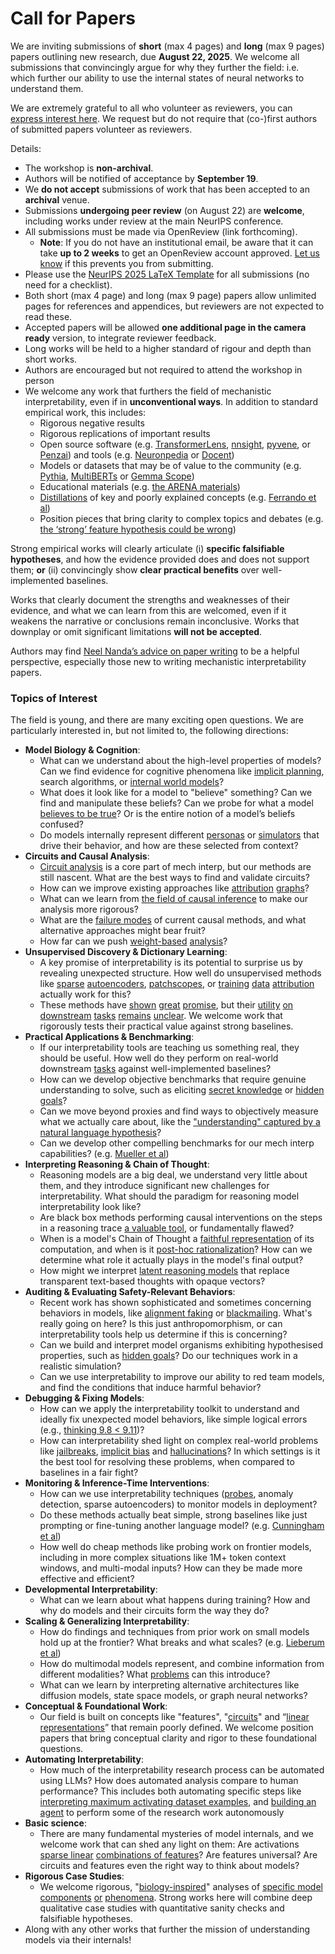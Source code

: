 # Call for Papers
We are inviting submissions of **short** (max 4 pages) and **long** (max 9 pages) papers outlining new research, due **August 22, 2025**. We welcome all submissions that convincingly argue for why they further the field: i.e. which further our ability to use the internal states of neural networks to understand them. 

We are extremely grateful to all who volunteer as reviewers, you can [express interest here](https://www.google.com/url?q=https://docs.google.com/forms/d/e/1FAIpQLSdiw1SJllzoTz_nqzDTzTOGb9DV3W_truQyh-WvYj_QGIi7Mg/viewform?usp%3Ddialog&sa=D&source=editors&ust=1752530836258658&usg=AOvVaw0lsrHcAc8sJGiVxk2kDAi9). We request but do not require that (co-)first authors of submitted papers volunteer as reviewers. 

Details: 
* The workshop is **non-archival**.
* Authors will be notified of acceptance by **September 19**.
* We **do not accept** submissions of work that has been accepted to an **archival** venue.
* Submissions **undergoing peer review** (on August 22) are **welcome**, including works under review at the main NeurIPS conference.
* All submissions must be made via OpenReview (link forthcoming).
  * **Note**: If you do not have an institutional email, be aware that it can take **up to 2 weeks** to get an OpenReview account approved. [Let us know](mailto:neurips2025@mechinterpworkshop.com) if this prevents you from submitting.
* Please use the [NeurIPS 2025 LaTeX Template](https://www.google.com/url?q=https://media.neurips.cc/Conferences/NeurIPS2025/Styles.zip&sa=D&source=editors&ust=1752530836259969&usg=AOvVaw1WbRiixcPHSjR61OKAYvBp) for all submissions (no need for a checklist).
* Both short (max 4 page) and long (max 9 page) papers allow unlimited pages for references and appendices, but reviewers are not expected to read these.
* Accepted papers will be allowed **one additional page in the camera ready** version, to integrate reviewer feedback.
* Long works will be held to a higher standard of rigour and depth than short works.
* Authors are encouraged but not required to attend the workshop in person
* We welcome any work that furthers the field of mechanistic interpretability, even if in **unconventional ways**. In addition to standard empirical work, this includes:
  * Rigorous negative results
  * Rigorous replications of important results
  * Open source software (e.g. [TransformerLens](https://www.google.com/url?q=https://github.com/neelnanda-io/TransformerLens&sa=D&source=editors&ust=1752530836261096&usg=AOvVaw2JG6UJnK-ErWvv4VifgpFI), [nnsight](https://www.google.com/url?q=https://github.com/ndif-team/nnsight&sa=D&source=editors&ust=1752530836261181&usg=AOvVaw101T2U6Qh7F5Y2ybbNTbk7), [pyvene](https://www.google.com/url?q=https://github.com/stanfordnlp/pyvene/tree/main/pyvene/models/mlp&sa=D&source=editors&ust=1752530836261301&usg=AOvVaw3BEm3o_uhAZLcCx20IkjeE), or [Penzai](https://www.google.com/url?q=https://github.com/google-deepmind/penzai&sa=D&source=editors&ust=1752530836261401&usg=AOvVaw1idoN0D9BJr5keqs17QdH7)) and tools (e.g. [Neuronpedia](https://www.google.com/url?q=http://neuronpedia.org&sa=D&source=editors&ust=1752530836261509&usg=AOvVaw2OKN_tAzTsfduy6Fj-W039) or [Docent](https://www.google.com/url?q=https://transluce.org/introducing-docent&sa=D&source=editors&ust=1752530836261601&usg=AOvVaw365gJinete14Rv1Jh_eum2))
  * Models or datasets that may be of value to the community (e.g. [Pythia](https://www.google.com/url?q=https://arxiv.org/abs/2304.01373&sa=D&source=editors&ust=1752530836261755&usg=AOvVaw3AotMjFuLlPLSU7YbYbg9m), [MultiBERTs](https://www.google.com/url?q=https://arxiv.org/abs/2106.16163&sa=D&source=editors&ust=1752530836261829&usg=AOvVaw3UKmTTQDOzEt_a7KwQmm-n) or [Gemma Scope](https://www.google.com/url?q=https://arxiv.org/abs/2408.05147&sa=D&source=editors&ust=1752530836261896&usg=AOvVaw1cz5hUsXs7-H4i5GXGWxV1))
  * Educational materials (e.g. [the ARENA materials](https://www.google.com/url?q=https://arena3-chapter1-transformer-interp.streamlit.app/&sa=D&source=editors&ust=1752530836262071&usg=AOvVaw3dBuFOsRRTWc6sXoRjThz_))
  * [Distillations](https://www.google.com/url?q=https://distill.pub/2017/research-debt/&sa=D&source=editors&ust=1752530836262170&usg=AOvVaw33Yml3gRRoL6bsei_e7L5r) of key and poorly explained concepts (e.g. [Ferrando et al](https://www.google.com/url?q=https://arxiv.org/abs/2405.00208&sa=D&source=editors&ust=1752530836262288&usg=AOvVaw0CRqHt8r4_O-qjblYVaDZX))
  * Position pieces that bring clarity to complex topics and debates (e.g. [the ‘strong’ feature hypothesis could be wrong](https://www.google.com/url?q=https://www.alignmentforum.org/posts/tojtPCCRpKLSHBdpn/the-strong-feature-hypothesis-could-be-wrong&sa=D&source=editors&ust=1752530836262516&usg=AOvVaw0l53XksOPZtmXjD9cTiNBc))

Strong empirical works will clearly articulate (i) **specific falsifiable hypotheses**, and how the evidence provided does and does not support them; **or** (ii) convincingly show **clear practical benefits** over well-implemented baselines. 

Works that clearly document the strengths and weaknesses of their evidence, and what we can learn from this are welcomed, even if it weakens the narrative or conclusions remain inconclusive. Works that downplay or omit significant limitations **will not be accepted**. 

Authors may find [Neel Nanda’s advice on paper writing](https://www.google.com/url?q=https://www.alignmentforum.org/posts/eJGptPbbFPZGLpjsp/highly-opinionated-advice-on-how-to-write-ml-papers&sa=D&source=editors&ust=1752530836263411&usg=AOvVaw0MTDempa673TWRCnlgP6ON) to be a helpful perspective, especially those new to writing mechanistic interpretability papers. 
### Topics of Interest
The field is young, and there are many exciting open questions. We are particularly interested in, but not limited to, the following directions: 
* **Model Biology & Cognition**:
  * What can we understand about the high-level properties of models? Can we find evidence for cognitive phenomena like [implicit planning](https://www.google.com/url?q=https://transformer-circuits.pub/2025/attribution-graphs/biology.html%23dives-poems&sa=D&source=editors&ust=1752530836264010&usg=AOvVaw3d3sRvK2nRtYbokAAMHi2W), search algorithms, or [internal world models](https://www.google.com/url?q=https://arxiv.org/abs/2210.13382&sa=D&source=editors&ust=1752530836264148&usg=AOvVaw0oquDCT8bLxEzJ69XUj-XV)?
  * What does it look like for a model to "believe" something? Can we find and manipulate these beliefs? Can we probe for what a model [believes to be true](https://www.google.com/url?q=https://arxiv.org/abs/2310.06824&sa=D&source=editors&ust=1752530836264371&usg=AOvVaw12YsagXmU8c1yu239tWBX1)? Or is the entire notion of a model’s beliefs confused?
  * Do models internally represent different [personas](https://www.google.com/url?q=https://arxiv.org/abs/2406.12094&sa=D&source=editors&ust=1752530836264548&usg=AOvVaw0LCkFokgR1IdD8cJdIhR0N) or [simulators](https://www.google.com/url?q=https://www.nature.com/articles/s41586-023-06647-8&sa=D&source=editors&ust=1752530836264625&usg=AOvVaw1gMKUTNFBMT198WRZoefR8) that drive their behavior, and how are these selected from context?
* **Circuits and Causal Analysis**:
  * [Circuit analysis](https://www.google.com/url?q=https://distill.pub/2020/circuits/zoom-in/&sa=D&source=editors&ust=1752530836264913&usg=AOvVaw2MxFWXx1CiKiUnLoJA0a6Q) is a core part of mech interp, but our methods are still nascent. What are the best ways to find and validate circuits?
  * How can we improve existing approaches like [attribution](https://www.google.com/url?q=https://arxiv.org/abs/2406.11944&sa=D&source=editors&ust=1752530836265175&usg=AOvVaw3chYNEbxIrd2puu_cRb_R6) [graphs](https://www.google.com/url?q=https://transformer-circuits.pub/2025/attribution-graphs/methods.html&sa=D&source=editors&ust=1752530836265283&usg=AOvVaw2Lp3WJdnNFjrcSPz9ZkSAs)?
  * What can we learn from [the field of causal inference](https://www.google.com/url?q=https://arxiv.org/abs/2407.04690&sa=D&source=editors&ust=1752530836265439&usg=AOvVaw19URKbzA0gWArnMO6X4bfi) to make our analysis more rigorous?
  * What are the [failure modes](https://www.google.com/url?q=https://arxiv.org/abs/2307.15771&sa=D&source=editors&ust=1752530836265581&usg=AOvVaw2SdJmA8MQN3k-ueg3W4voR) of current causal methods, and what alternative approaches might bear fruit?
  * How far can we push [weight-based](https://www.google.com/url?q=https://arxiv.org/abs/2301.05217&sa=D&source=editors&ust=1752530836265799&usg=AOvVaw1Gysztxa0ZS3RbFBgUxWOc) [analysis](https://www.google.com/url?q=https://arxiv.org/abs/2410.08417&sa=D&source=editors&ust=1752530836265872&usg=AOvVaw3L8hIyY4R7AHtE9q-O2Cme)?
* **Unsupervised Discovery & Dictionary Learning**:
  * A key promise of interpretability is its potential to surprise us by revealing unexpected structure. How well do unsupervised methods like [sparse](https://www.google.com/url?q=https://arxiv.org/abs/2103.15949&sa=D&source=editors&ust=1752530836266192&usg=AOvVaw16XUeLDQ7LCwb7-NqUECDj) [autoencoders](https://www.google.com/url?q=https://transformer-circuits.pub/2023/monosemantic-features&sa=D&source=editors&ust=1752530836266301&usg=AOvVaw2qDUWAtgUrBrzdJlX5Cgxw), [patch](https://www.google.com/url?q=https://arxiv.org/abs/2401.06102&sa=D&source=editors&ust=1752530836266386&usg=AOvVaw0XY2b8WWbaS8Ft4ub8n_yH)[scopes](https://www.google.com/url?q=https://arxiv.org/abs/2403.10949v2&sa=D&source=editors&ust=1752530836266437&usg=AOvVaw2FuDCpx3Q-NzPpfWKsRhzA), or [training](https://www.google.com/url?q=https://proceedings.mlr.press/v70/koh17a?ref%3Dhttps://githubhelp.com&sa=D&source=editors&ust=1752530836266522&usg=AOvVaw10LD0cDKQMU63VnWVTF2TP) [data](https://www.google.com/url?q=https://arxiv.org/abs/2308.03296&sa=D&source=editors&ust=1752530836266582&usg=AOvVaw1Isp-I67xjN12Q8Ur2Tueh) [attribution](https://www.google.com/url?q=https://arxiv.org/abs/2205.11482&sa=D&source=editors&ust=1752530836266642&usg=AOvVaw2RdkSNT8hpuoYyCvObn8SG) actually work for this?
  * These methods have [shown](https://www.google.com/url?q=https://transformer-circuits.pub/2024/scaling-monosemanticity/index.html&sa=D&source=editors&ust=1752530836266783&usg=AOvVaw0mQhRcFCt_eaNRShOo3M4C) [great](https://www.google.com/url?q=https://transformer-circuits.pub/2025/attribution-graphs/biology.html&sa=D&source=editors&ust=1752530836266861&usg=AOvVaw0n_6grsvsWh53GwwYgAps-) [promise](https://www.google.com/url?q=https://arxiv.org/abs/2503.10965&sa=D&source=editors&ust=1752530836266920&usg=AOvVaw1hocS9-7MB3A4rXJmptB7y), but their [utility](https://www.google.com/url?q=https://arxiv.org/abs/2502.16681&sa=D&source=editors&ust=1752530836266989&usg=AOvVaw0kTmdcLq7hFn1GMr1zel7y) [on](https://www.google.com/url?q=https://www.tilderesearch.com/blog/sieve&sa=D&source=editors&ust=1752530836267048&usg=AOvVaw2PXKjS7qKSaAagyhObLH2v) [downstream](https://www.google.com/url?q=https://arxiv.org/abs/2501.17148&sa=D&source=editors&ust=1752530836267109&usg=AOvVaw305JzaiGCbwHuH_y6UEjTM) [tasks](https://www.google.com/url?q=https://transformer-circuits.pub/2024/features-as-classifiers/index.html&sa=D&source=editors&ust=1752530836267188&usg=AOvVaw1vVVOR3N6TSlPTqs3BA1km) [remains](https://www.google.com/url?q=https://arxiv.org/abs/2502.04382&sa=D&source=editors&ust=1752530836267248&usg=AOvVaw0rQqvZ8y3918W0rwr__573) [unclear](https://www.google.com/url?q=https://www.alignmentforum.org/posts/4uXCAJNuPKtKBsi28/negative-results-for-saes-on-downstream-tasks&sa=D&source=editors&ust=1752530836267343&usg=AOvVaw3O0tshR8PqinFtxnZDY_vn). We welcome work that rigorously tests their practical value against strong baselines.
* **Practical Applications & Benchmarking**:
  * If our interpretability tools are teaching us something real, they should be useful. How well do they perform on real-world downstream [tasks](https://www.google.com/url?q=https://www.lesswrong.com/posts/wGRnzCFcowRCrpX4Y/downstream-applications-as-validation-of-interpretability&sa=D&source=editors&ust=1752530836267735&usg=AOvVaw2pX45cYaskB_Xjuwykin3K) against well-implemented baselines?
  * How can we develop objective benchmarks that require genuine understanding to solve, such as eliciting [secret knowledge](https://www.google.com/url?q=https://arxiv.org/abs/2505.14352&sa=D&source=editors&ust=1752530836267933&usg=AOvVaw3xvtTrlyHYJ1ShY6jHJM_a) or [hidden goals](https://www.google.com/url?q=https://arxiv.org/abs/2503.10965&sa=D&source=editors&ust=1752530836267999&usg=AOvVaw2rqZcjKddhw8I1ZQY1eWly)?
  * Can we move beyond proxies and find ways to objectively measure what we actually care about, like the ["understanding" captured by a natural language hypothesis](https://www.google.com/url?q=https://arxiv.org/abs/2502.04382&sa=D&source=editors&ust=1752530836268200&usg=AOvVaw3q_YbC8coJ5F6f2YtnIt1h)?
  * Can we develop other compelling benchmarks for our mech interp capabilities? (e.g. [Mueller et al](https://www.google.com/url?q=https://arxiv.org/abs/2504.13151&sa=D&source=editors&ust=1752530836268357&usg=AOvVaw35tFc8Opi1X-LQuSZj4pgP))
* **Interpreting Reasoning & Chain of Thought**:
  * Reasoning models are a big deal, we understand very little about them, and they introduce significant new challenges for interpretability. What should the paradigm for reasoning model interpretability look like?
  * Are black box methods performing causal interventions on the steps in a reasoning trace [a valuable tool](https://www.google.com/url?q=https://arxiv.org/abs/2506.19143&sa=D&source=editors&ust=1752530836268784&usg=AOvVaw1bGmTnlEtuH3nZr8Zh2HHj), or fundamentally flawed?
  * When is a model's Chain of Thought a [faithful representation](https://www.google.com/url?q=https://arxiv.org/abs/2305.04388&sa=D&source=editors&ust=1752530836268927&usg=AOvVaw1NlknwOPd7KUPCdKx8UdTU) of its computation, and when is it [post-hoc rationalization](https://www.google.com/url?q=https://arxiv.org/abs/2503.08679&sa=D&source=editors&ust=1752530836269055&usg=AOvVaw1anPtPcqNA-SRgOAuS5nxf)? How can we determine what role it actually plays in the model's final output?
  * How might we interpret [latent reasoning models](https://www.google.com/url?q=https://arxiv.org/abs/2412.06769&sa=D&source=editors&ust=1752530836269232&usg=AOvVaw3PY2Amz3eDahxGfXjZM7CT) that replace transparent text-based thoughts with opaque vectors?
* **Auditing & Evaluating Safety-Relevant Behaviors**:
  * Recent work has shown sophisticated and sometimes concerning behaviors in models, like [alignment faking](https://www.google.com/url?q=https://arxiv.org/abs/2412.14093&sa=D&source=editors&ust=1752530836269546&usg=AOvVaw2bJNMS95JSGnJkzJvf7Kh4) or [blackmailing](https://www.google.com/url?q=https://www.anthropic.com/research/agentic-misalignment&sa=D&source=editors&ust=1752530836269631&usg=AOvVaw3Hhn_DnaKTIfrEen7vcwmx). What's really going on here? Is this just anthropomorphism, or can interpretability tools help us determine if this is concerning?
  * Can we build and interpret model organisms exhibiting hypothesised properties, such as [hidden goals](https://www.google.com/url?q=https://arxiv.org/abs/2503.10965&sa=D&source=editors&ust=1752530836269886&usg=AOvVaw0DymjClsaa8UTzU9K-E1cD)? Do our techniques work in a realistic simulation?
  * Can we use interpretability to improve our ability to red team models, and find the conditions that induce harmful behavior?
* **Debugging & Fixing Models**:
  * How can we apply the interpretability toolkit to understand and ideally fix unexpected model behaviors, like simple logical errors (e.g., [thinking 9.8 < 9.11](https://www.google.com/url?q=https://transluce.org/observability-interface&sa=D&source=editors&ust=1752530836270410&usg=AOvVaw3tewhy8X8kMXUClhBrdHmH))?
  * How can interpretability shed light on complex real-world problems like [jailbreaks](https://www.google.com/url?q=https://transformer-circuits.pub/2025/attribution-graphs/biology.html%23dives-jailbreak&sa=D&source=editors&ust=1752530836270600&usg=AOvVaw2_jnoIlCFnCr_ovhasVJC0), [implicit bias](https://www.google.com/url?q=https://arxiv.org/abs/2506.10922&sa=D&source=editors&ust=1752530836270695&usg=AOvVaw2VLCjSMjHNZ0hvF5LiFfxu) and [hallucinations](https://www.google.com/url?q=https://arxiv.org/abs/2411.14257&sa=D&source=editors&ust=1752530836270790&usg=AOvVaw0hRoIp4Xm3dNLHpjZmrcdD)? In which settings is it the best tool for resolving these problems, when compared to baselines in a fair fight?
* **Monitoring & Inference-Time Interventions**:
  * How can we use interpretability techniques ([probes](https://www.google.com/url?q=https://arxiv.org/abs/2102.12452&sa=D&source=editors&ust=1752530836271224&usg=AOvVaw3vsi3GKJyabdeod5NtKpDP), anomaly detection, sparse autoencoders) to monitor models in deployment?
  * Do these methods actually beat simple, strong baselines like just prompting or fine-tuning another language model? (e.g. [Cunningham et al](https://www.google.com/url?q=https://alignment.anthropic.com/2025/cheap-monitors/&sa=D&source=editors&ust=1752530836271546&usg=AOvVaw2XPuSRi6uOOeU3hkoNs39o))
  * How well do cheap methods like probing work on frontier models, including in more complex situations like 1M+ token context windows, and multi-modal inputs? How can they be made more effective and efficient?
* **Developmental Interpretability**:
  * What can we learn about what happens during training? How and why do models and their circuits form the way they do?
* **Scaling & Generalizing Interpretability**:
  * How do findings and techniques from prior work on small models hold up at the frontier? What breaks and what scales? (e.g. [Lieberum et al](https://www.google.com/url?q=https://arxiv.org/abs/2307.09458&sa=D&source=editors&ust=1752530836272334&usg=AOvVaw266zj8O4N--nCI_VxcXUGy))
  * How do multimodal models represent, and combine information from different modalities? What [problems](https://www.google.com/url?q=https://openreview.net/pdf?id%3DVUhRdZp8ke&sa=D&source=editors&ust=1752530836272522&usg=AOvVaw2RUqJpg9cbhhQczmyV8GqJ) can this introduce?
  * What can we learn by interpreting alternative architectures like diffusion models, state space models, or graph neural networks?
* **Conceptual & Foundational Work**:
  * Our field is built on concepts like "features", "[circuits](https://www.google.com/url?q=https://distill.pub/2020/circuits/zoom-in/&sa=D&source=editors&ust=1752530836272947&usg=AOvVaw3NZxm0ZoHrutkTe0ZZq0ik)" and “[linear representations](https://www.google.com/url?q=https://transformer-circuits.pub/2024/july-update/index.html%23linear-representations&sa=D&source=editors&ust=1752530836273110&usg=AOvVaw1-8APgJ0VeM6TIpu7k8iGg)” that remain poorly defined. We welcome position papers that bring conceptual clarity and rigor to these foundational questions.
* **Automating Interpretability**:
  * How much of the interpretability research process can be automated using LLMs? How does automated analysis compare to human performance? This includes both automating specific steps like [interpreting maximum activating dataset examples](https://www.google.com/url?q=https://openaipublic.blob.core.windows.net/neuron-explainer/paper/index.html&sa=D&source=editors&ust=1752530836273662&usg=AOvVaw0Iiz7hz-kFMILo95ozeuGw), and [building an agent](https://www.google.com/url?q=https://arxiv.org/abs/2404.14394&sa=D&source=editors&ust=1752530836273771&usg=AOvVaw3WOD7ClLZy1TAfQgHjX9hm) to perform some of the research work autonomously
* **Basic science**:
  * There are many fundamental mysteries of model internals, and we welcome work that can shed any light on them: Are activations [sparse linear](https://www.google.com/url?q=https://arxiv.org/abs/1601.03764&sa=D&source=editors&ust=1752530836274114&usg=AOvVaw2AbqLZjnCozv2A0KKog9J2) [combinations of features](https://www.google.com/url?q=https://transformer-circuits.pub/2022/toy_model/index.html&sa=D&source=editors&ust=1752530836274210&usg=AOvVaw1N0kwpfCEDul_pWkv8ty-A)? Are features universal? Are circuits and features even the right way to think about models?
* **Rigorous Case Studies**:
  * We welcome rigorous, "[biology-inspired](https://www.google.com/url?q=https://distill.pub/2020/circuits/curve-circuits/&sa=D&source=editors&ust=1752530836274520&usg=AOvVaw1SMkMM2BT9N95vhyh4oygl)" analyses of [specific model](https://www.google.com/url?q=https://arxiv.org/abs/2310.04625&sa=D&source=editors&ust=1752530836274610&usg=AOvVaw0f2ZOIdAhWbhaAjD0Thq-N) [components](https://www.google.com/url?q=https://transformer-circuits.pub/2024/scaling-monosemanticity/index.html&sa=D&source=editors&ust=1752530836274710&usg=AOvVaw3dWiIgZYOTcxjPs8JAz_pI) [or](https://www.google.com/url?q=https://arxiv.org/abs/2305.01610&sa=D&source=editors&ust=1752530836274791&usg=AOvVaw3QlCNML3kprJFRBWMSNGI8) [phenomena](https://www.google.com/url?q=https://arxiv.org/abs/2306.09346&sa=D&source=editors&ust=1752530836274854&usg=AOvVaw1uJ81zrsELtX5e4SAB8-BM). Strong works here will combine deep qualitative case studies with quantitative sanity checks and falsifiable hypotheses.
* Along with any other works that further the mission of understanding models via their internals!